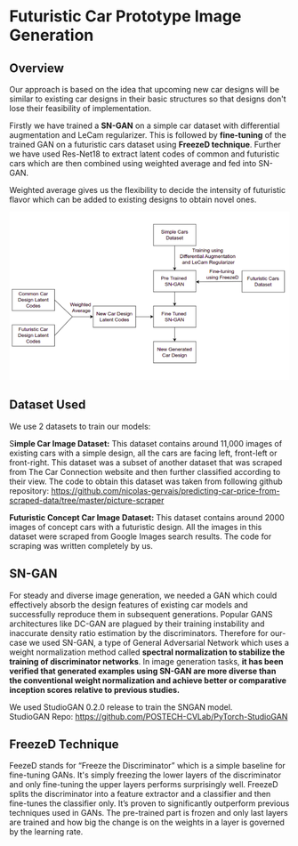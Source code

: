 # Futuristic Car Prototype Image Generation

## Overview
Our approach is based on the idea that upcoming new car designs will be similar to existing car designs in their basic structures so that designs don't lose their feasibility of implementation.

Firstly we have trained a **SN-GAN** on a simple car dataset with differential augmentation and LeCam regularizer. This is followed by **fine-tuning** of the trained GAN on a futuristic cars dataset using **FreezeD technique**. Further we have used Res-Net18 to extract latent codes of common and futuristic cars which are then combined using weighted average and fed into SN-GAN.

Weighted average gives us the flexibility to decide the intensity of futuristic flavor which can be added to existing designs to obtain novel ones.

![Pipeline](https://github.com/vivekagarwal2349/KTJ-Datathon/blob/main/pipeline.png)


## Dataset Used
We use 2 datasets to train our models:

S**imple Car Image Dataset:** This dataset contains around 11,000 images of existing cars with a simple design, all the cars are facing left, front-left or front-right. This dataset was a subset of another dataset that was scraped from The Car Connection website and then further classified according to their view. The code to obtain this dataset was taken from following github repository:
https://github.com/nicolas-gervais/predicting-car-price-from-scraped-data/tree/master/picture-scraper

**Futuristic Concept Car Image Dataset:** This dataset contains around 2000 images of concept cars with a futuristic design. All the images in this dataset were scraped from Google Images search results. The code for scraping was written completely by us. 

## SN-GAN
For steady and diverse image generation, we needed a GAN which could effectively absorb the design features of existing car models and successfully reproduce them in subsequent generations. Popular GANS architectures like DC-GAN are plagued by their training instability and inaccurate density ratio estimation by the discriminators. Therefore for our-case we used SN-GAN, a type of General Adversarial Network which uses a weight normalization method called **spectral normalization to stabilize the training of discriminator networks**. In image generation tasks, **it has been verified that generated examples using SN-GAN are more diverse than the conventional weight normalization and achieve better or comparative inception scores relative to previous studies.**

We used StudioGAN 0.2.0 release to train the SNGAN model.  
StudioGAN Repo: https://github.com/POSTECH-CVLab/PyTorch-StudioGAN   

## FreezeD Technique
FeezeD stands for “Freeze the Discriminator” which is a simple baseline for fine-tuning GANs. It's simply freezing the lower layers of the discriminator and only fine-tuning the upper layers performs surprisingly well. FreezeD splits the discriminator into a feature extractor and a classifier and then fine-tunes the classifier only. It’s proven to significantly outperform previous techniques used in GANs. The pre-trained part is frozen and only last layers are trained and how big the change is on the weights in a layer is governed by the learning rate.


